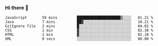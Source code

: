 ### Hi there 👋

<!--START_SECTION:waka-->

```text
JavaScript       59 mins         ████████████████████▒░░░░   81.21 %
Java             7 mins          ██▓░░░░░░░░░░░░░░░░░░░░░░   10.21 %
GitIgnore file   2 mins          █░░░░░░░░░░░░░░░░░░░░░░░░   04.02 %
CSS              1 min           ▓░░░░░░░░░░░░░░░░░░░░░░░░   02.38 %
HTML             1 min           ▓░░░░░░░░░░░░░░░░░░░░░░░░   02.18 %
XML              0 secs          ░░░░░░░░░░░░░░░░░░░░░░░░░   00.00 %
```

<!--END_SECTION:waka-->

<!--
**Jonas-VanHaeken/Jonas-VanHaeken** is a ✨ _special_ ✨ repository because its `README.md` (this file) appears on your GitHub profile.

Here are some ideas to get you started:

- 🔭 I’m currently working on ...
- 🌱 I’m currently learning ...
- 👯 I’m looking to collaborate on ...
- 🤔 I’m looking for help with ...
- 💬 Ask me about ...
- 📫 How to reach me: ...
- 😄 Pronouns: ...
- ⚡ Fun fact: ...
-->
